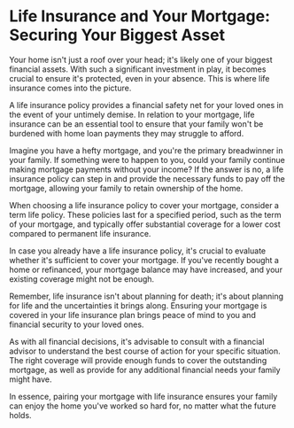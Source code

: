 # Life Insurance and Your Mortgage: Securing Your Biggest Asset

Your home isn't just a roof over your head; it's likely one of your biggest financial assets. With such a significant investment in play, it becomes crucial to ensure it's protected, even in your absence. This is where life insurance comes into the picture.

A life insurance policy provides a financial safety net for your loved ones in the event of your untimely demise. In relation to your mortgage, life insurance can be an essential tool to ensure that your family won't be burdened with home loan payments they may struggle to afford.

Imagine you have a hefty mortgage, and you're the primary breadwinner in your family. If something were to happen to you, could your family continue making mortgage payments without your income? If the answer is no, a life insurance policy can step in and provide the necessary funds to pay off the mortgage, allowing your family to retain ownership of the home.

When choosing a life insurance policy to cover your mortgage, consider a term life policy. These policies last for a specified period, such as the term of your mortgage, and typically offer substantial coverage for a lower cost compared to permanent life insurance.

In case you already have a life insurance policy, it's crucial to evaluate whether it's sufficient to cover your mortgage. If you've recently bought a home or refinanced, your mortgage balance may have increased, and your existing coverage might not be enough.

Remember, life insurance isn't about planning for death; it's about planning for life and the uncertainties it brings along. Ensuring your mortgage is covered in your life insurance plan brings peace of mind to you and financial security to your loved ones.

As with all financial decisions, it's advisable to consult with a financial advisor to understand the best course of action for your specific situation. The right coverage will provide enough funds to cover the outstanding mortgage, as well as provide for any additional financial needs your family might have.

In essence, pairing your mortgage with life insurance ensures your family can enjoy the home you've worked so hard for, no matter what the future holds.